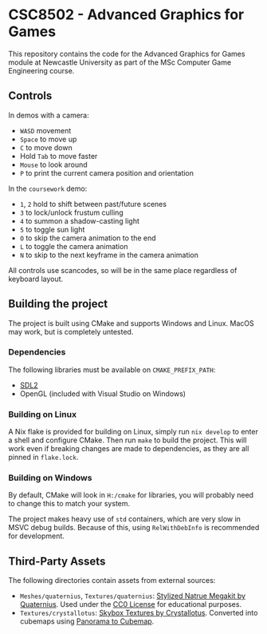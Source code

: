 # CSC8502 - Advanced Graphics for Games

This repository contains the code for the Advanced Graphics for Games module at Newcastle University as part of the MSc Computer Game Engineering course.

## Controls

In demos with a camera:
- `WASD` movement
- `Space` to move up
- `C` to move down
- Hold `Tab` to move faster
- `Mouse` to look around
- `P` to print the current camera position and orientation

In the `coursework` demo:
- `1`, `2` hold to shift between past/future scenes
- `3` to lock/unlock frustum culling
- `4` to summon a shadow-casting light
- `5` to toggle sun light
- `O` to skip the camera animation to the end
- `L` to toggle the camera animation
- `N` to skip to the next keyframe in the camera animation

All controls use scancodes, so will be in the same place regardless of keyboard layout.

## Building the project

The project is built using CMake and supports Windows and Linux. MacOS may work, but is completely untested.

### Dependencies

The following libraries must be available on `CMAKE_PREFIX_PATH`:
- [SDL2](https://github.com/libsdl-org/SDL)
- OpenGL (included with Visual Studio on Windows)


### Building on Linux

A Nix flake is provided for building on Linux, simply run `nix develop` to enter
a shell and configure CMake. Then run `make` to build the project. This will
work even if breaking changes are made to dependencies, as they are all pinned
in `flake.lock`.

### Building on Windows

By default, CMake will look in `H:/cmake` for libraries, you will probably need to change this to match your system.

The project makes heavy use of `std` containers, which are very slow in MSVC debug builds. Because of this, using `RelWithDebInfo` is recommended for development.

## Third-Party Assets

The following directories contain assets from external sources:

- `Meshes/quaternius`, `Textures/quaternius`: [Stylized Natrue Megakit by Quaternius](https://quaternius.itch.io/stylized-nature-megakit). Used under the [CC0 License](https://creativecommons.org/publicdomain/zero/1.0/) for educational purposes.
- `Textures/crystallotus`: [Skybox Textures by Crystallotus](https://crystallotus.itch.io/skybox-textures). Converted into cubemaps using [Panorama to Cubemap](https://jaxry.github.io/panorama-to-cubemap/).